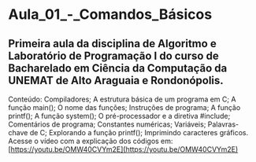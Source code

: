 # Aula_01_-_Comandos_Básicos
## Primeira aula da disciplina de Algoritmo e Laboratório de Programação I do curso de Bacharelado em Ciência da Computação da UNEMAT de Alto Araguaia e Rondonópolis.
Conteúdo: Compiladores; A estrutura básica de um programa em C; A função main(); O nome das funções; Instruções de programa; A função printf(); A função system(); O pré-processador e a diretiva #include; Comentários de programa; Constantes numéricas; Variáveis; Palavras-chave de C; Explorando a função printf(); Imprimindo caracteres gráficos.
Acesse o vídeo com a explicação dos códigos em: [https://youtu.be/OMW40CVYm2E](https://youtu.be/OMW40CVYm2E)

